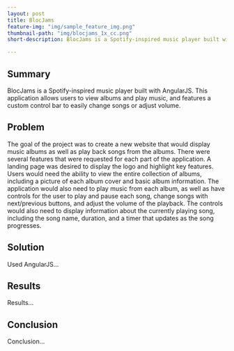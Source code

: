 ```yaml
---
layout: post
title: BlocJams
feature-img: "img/sample_feature_img.png"
thumbnail-path: "img/blocjams_1x_cc.png"
short-description: BlocJams is a Spotify-inspired music player built with AngularJS.

---
```

## Summary

BlocJams is a Spotify-inspired music player built with AngularJS.  This application allows users to view albums and play music, and features a custom control bar to easily change songs or adjust volume.

## Problem

The goal of the project was to create a new website that would display music albums as well as play back songs from the albums.  There were several features that were requested for each part of the application.  A landing page was desired to display the logo and highlight key features.  Users would need the ability to view the entire collection of albums, including a picture of each album cover and basic album information.  The application would also need to play music from each album, as well as have controls for the user to play and pause each song, change songs with next/previous buttons, and adjust the volume of the playback.  The controls would also need to display information about the currently playing song, including the song name, duration, and a timer that updates as the song progresses.

## Solution

Used AngularJS...

## Results

Results...

## Conclusion

Conclusion...

